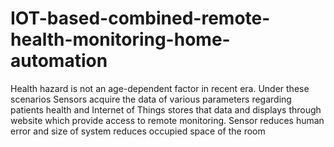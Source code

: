 # IOT-based-combined-remote-health-monitoring-home-automation
Health hazard is not an age-dependent factor in recent era. Under these scenarios Sensors acquire the data of various parameters regarding patients health and Internet of Things stores that data and displays through website which provide access to remote monitoring. Sensor reduces human error and size of system reduces occupied space of the room
